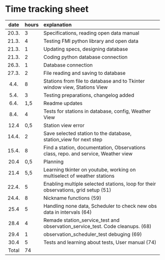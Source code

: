 # Time tracking sheet

| date | hours | explanation  |
| :----:|:-----| :-----|
| 20.3. | 3    | Specifications, reading open data manual |
| 21.3. | 4    | Testing FMI python library and open data |
| 21.3. | 1    | Updating specs, designing database |
| 21.3. | 2    | Coding python database connection |
| 26.3. | 1    | Database connection |
| 27.3. | 2    | File reading and saving to database |
| 4.4.  | 8    | Stations from file to database and to Tkinter window view, Stations View |
| 5.4.  | 3    | Testing preparations, changelog added|
| 6.4.  | 1,5  | Readme updates |
| 8.4.  | 4    | Tests for stations in database, config, Weather View |
| 12.4  | 0,5  | Station view error |
| 14.4. | 2    | Save selected station to the database, station_view for next step |
| 15.4. | 8    | Find a station, documentation, Observations class, repo. and service, Weather view |
| 20.4  | 0,5  | Planning |
| 21.4  | 5,5  | Learning tkinter on youtube, working on multiselect of weather stations|
| 22.4. | 5    | Enabling multiple selected stations, loop for their observations, grid setup (51) |
| 24.4. | 8    | Nickname functions (59)|
| 25.4  | 5    | Handling none data, Scheduler to check new obs data in intervals   (64)|
| 28.4  | 4    | Remade station_service_test and observation_service_test. Code cleanups. (68) | 
| 29.4  | 1    | observation_scheduler_test debuging (69) |
| 30.4  | 5    | Tests and learning about tests, User manual (74)|
| Total| 74    |     |